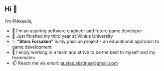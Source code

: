 ## Hi 👋
I'm @Akselis,
- 🔭 I'm an aspiring software engineer and future game developer
- 🌱 Just finished my third year at Vilnius University
- ✨ **"Stars Forsaken"** is my passion project - an educational approach to game development
- 👯 I enjoy working in a team and strive to be the best to myself and my teammates
- 📫 Reach me via email: gustas.akstinas@gmail.com
